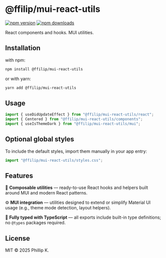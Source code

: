 # @ffilip/mui-react-utils

[![npm version](https://img.shields.io/npm/v/@ffilip/mui-react-utils.svg)](https://www.npmjs.com/package/@ffilip/mui-react-utils)
[![npm downloads](https://img.shields.io/npm/dt/@ffilip/mui-react-utils.svg)](https://www.npmjs.com/package/@ffilip/mui-react-utils)

React components and hooks. MUI utilities.

## Installation

with npm:

```bash
npm install @ffilip/mui-react-utils
```

or with yarn:

```bash
yarn add @ffilip/mui-react-utils
```

## Usage

```ts
import { useDidUpdateEffect } from "@ffilip/mui-react-utils/react";
import { Centered } from "@ffilip/mui-react-utils/components";
import { useIsThemeDark } from "@ffilip/mui-react-utils/mui";
```

## Optional global styles

To include the default styles, import them manually in your app entry:

```ts
import "@ffilip/mui-react-utils/styles.css";
```

## Features

🧩 **Composable utilities** — ready-to-use React hooks and helpers built around MUI and modern React patterns.

⚙️ **MUI integration** — utilities designed to extend or simplify Material UI usage (e.g., theme mode detection, layout helpers).

🧠 **Fully typed with TypeScript** — all exports include built-in type definitions; no `@types` packages required.

## License

MIT © 2025 Phillip K.

